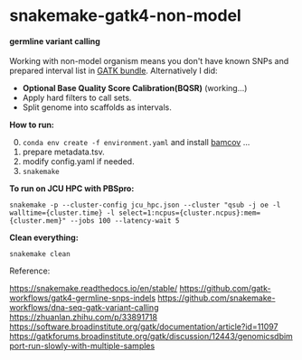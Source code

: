 # snakemake-gatk4-non-model
#### germline variant calling
Working with non-model organism means you don't have known SNPs and prepared interval list in [GATK bundle](https://software.broadinstitute.org/gatk/download/bundle). Alternatively I did:
- **Optional Base Quality Score Calibration(BQSR)** (working...)
- Apply hard filters to call sets.
- Split genome into scaffolds as intervals.

**How to run:**

0. `conda env create -f environment.yaml` and install [bamcov](https://github.com/fbreitwieser/bamcov) ...
1. prepare metadata.tsv.
2. modify config.yaml if needed.
3. `snakemake` 

**To run on JCU HPC with PBSpro:**

`snakemake -p --cluster-config jcu_hpc.json --cluster "qsub -j oe -l walltime={cluster.time} -l select=1:ncpus={cluster.ncpus}:mem={cluster.mem}" --jobs 100 --latency-wait 5`

**Clean everything:**

`snakemake clean`


Reference:

https://snakemake.readthedocs.io/en/stable/
https://github.com/gatk-workflows/gatk4-germline-snps-indels
https://github.com/snakemake-workflows/dna-seq-gatk-variant-calling
https://zhuanlan.zhihu.com/p/33891718
https://software.broadinstitute.org/gatk/documentation/article?id=11097
https://gatkforums.broadinstitute.org/gatk/discussion/12443/genomicsdbimport-run-slowly-with-multiple-samples

